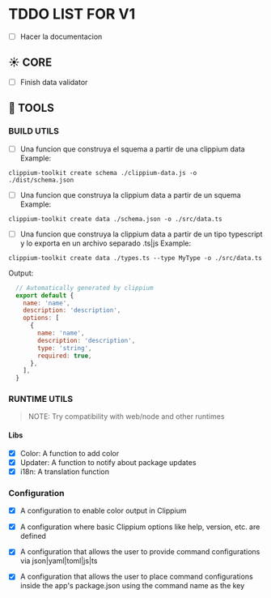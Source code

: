 # TDDO LIST FOR V1 

- [ ] Hacer la documentacion

## ☀️ CORE

- [ ] Finish data validator

## 🧰 TOOLS

### BUILD UTILS

- [ ] Una funcion que construya el squema a partir de una clippium data
Example:
```
clippium-toolkit create schema ./clippium-data.js -o ./dist/schema.json
```

- [ ] Una funcion que construya la clippium data a partir de un squema
Example:
```
clippium-toolkit create data ./schema.json -o ./src/data.ts
```

- [ ] Una funcion que construya la clippium data a partir de un tipo typescript y lo exporta en un archivo separado .ts|js
Example:
```
clippium-toolkit create data ./types.ts --type MyType -o ./src/data.ts
```
Output:
```js
  // Automatically generated by clippium
  export default {
	name: 'name',
	description: 'description',
	options: [
	  {
		name: 'name',
		description: 'description',
		type: 'string',
		required: true,
	  },
	],
  }
```

### RUNTIME UTILS

> NOTE: Try compatibility with web/node and other runtimes

#### Libs

- [x] Color: A function to add color
- [x] Updater: A function to notify about package updates
- [x] i18n: A translation function

### Configuration

- [x] A configuration to enable color output in Clippium
- [x] A configuration where basic Clippium options like help, version, etc. are defined
- [x] A configuration that allows the user to provide command configurations via json|yaml|toml|js|ts
- [x] A configuration that allows the user to place command configurations inside the app's package.json using the command name as the key



